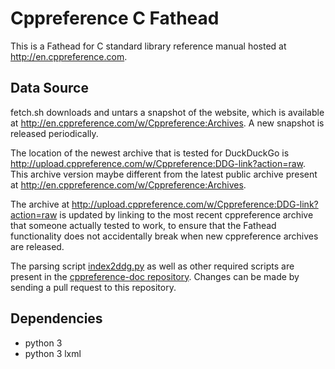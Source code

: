 Cppreference C Fathead
===========================

This is a Fathead for C standard library reference manual hosted at http://en.cppreference.com.

Data Source
-----------

fetch.sh downloads and untars a snapshot of the website, which is available at
http://en.cppreference.com/w/Cppreference:Archives. A new snapshot is released periodically.

The location of the newest archive that is tested for DuckDuckGo is http://upload.cppreference.com/w/Cppreference:DDG-link?action=raw.
This archive version maybe different from the latest public archive present at http://en.cppreference.com/w/Cppreference:Archives.

The archive at http://upload.cppreference.com/w/Cppreference:DDG-link?action=raw is updated by linking to the most recent cppreference archive that someone actually tested to work, to ensure that the Fathead functionality does not accidentally break when new cppreference archives are released.

The parsing script [index2ddg.py](https://github.com/p12tic/cppreference-doc/blob/master/index2ddg.py) as well as other required scripts are present in the [cppreference-doc repository](https://github.com/p12tic/cppreference-doc). Changes can be made by sending a pull request to this repository.

Dependencies
------------

* python 3
* python 3 lxml
